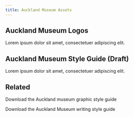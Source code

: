 ```yaml
---
title: Auckland Museum Assets
---
```


## Auckland Museum Logos

Lorem ipsum dolor sit amet, consectetuer adipiscing elit.

## Auckland Museum Style Guide (Draft)

Lorem ipsum dolor sit amet, consectetuer adipiscing elit.


## Related

Download the Auckland museum graphic style guide

Download the Auckland Museum writing style guide

